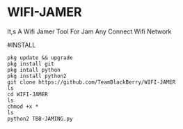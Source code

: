 # WIFI-JAMER
It,s A Wifi Jamer Tool For Jam Any Connect Wifi Network 


#INSTALL

    pkg update && upgrade 
    pkg install git 
    pkg intall python
    pkg install python2
    git clone https://github.com/TeamBlackBerry/WIFI-JAMER
    ls
    cd WIFI-JAMER
    ls
    chmod +x *
    ls 
    python2 TBB-JAMING.py
